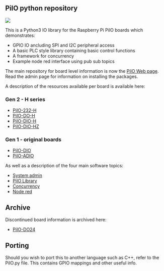 ## PiIO python repository

![](https://github.com/lawsonkeith/PiIO/raw/master/images/PiIO_logo_sm.PNG)

This is a Python3 IO library for the Raspberry Pi PiIO boards which demonstrates:

* GPIO IO ancluding SPI and I2C peripheral access
* A basic PLC style library containing basic control functions
* A framework for concurrency
* Example node red interface using pub sub topics

The main repository for board level information is now the [PiIO Web page](https://PiIO.co.uk).
Read the admin page for information on installing the packages.

A description of the resources available per board is available here:

### Gen 2 - H series
* [PiIO-232-H](./docs/Readme_232_H.md)
* [PiIO-DO-H](./docs/Readme_DO_H.md)
* [PiIO-DIO-H](./docs/Readme_DIO_H.md)
* [PiIO-DIO-HZ](./docs/Readme_DIO_HZ.md)


### Gen 1 - original boards
* [PiIO-DIO](./docs/Readme_DIO12.md)
* [PiIO-ADIO](./docs/Readme_ADIO.md)


As well as a description of the four main software topics:

* [System admin](docs/Readme_Admin.md)
* [PiIO Library](docs/Readme_PiIO.md)
* [Concurrency](docs/Readme_Concurrency.md)
* [Node red](docs/Readme_NodeRed.md)


## Archive
Discontinued board information is archived here:
* [PiIO-DO24](./docs/old/Readme_DO24.md)

## Porting
Should you wish to port this to another language such as C++, refer to the PiIO.py file.
This contains GPIO mappings and other useful info.
